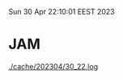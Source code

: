 Sun 30 Apr 22:10:01 EEST 2023
# JAM
<a href='./cache/202304/30_22.log'>./cache/202304/30_22.log</a>

